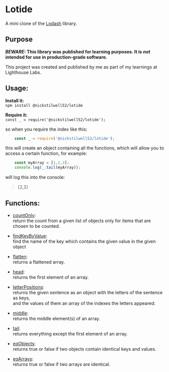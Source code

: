 # Lotide
A mini clone of the [Lodash](https://lodash.com) library.

## Purpose

**_BEWARE:_ This library was published for learning purposes. It is _not_ intended for use in production-grade software.**

This project was created and published by me as part of my learnings at Lighthouse Labs. 
## Usage:
**Install it:**\
`npm install @nickstilwell52/lotide`

**Require it:**\
`const _ = require('@nickstilwell52/lotide');`

so when you require the index like this:
```JavaScript
    const _ = require('@nickstilwell52/lotide');
```
this will create an object containing all the functions, which will allow you to access a certain function, for example:

```JavaScript
    const myArray = [1,2,3];
    console.log(_.tail(myArray));
```
will log this into the console: 
> [2,3]

## Functions:
* [countOnly](countOnly.js):\
  return the count from a given list of objects only for items that are chosen to be counted.

* [findKeyByValue](findKeyByValue.js):\
find the name of the key which contains the given value in the given object

* [flatten](flatten.js):\
returns a flattened array.

* [head](head.js):\
returns the first element of an array.

* [letterPositions](letterPositions.js):\
returns the given sentence as an object with the letters of the sentence as keys,\
 and the values of them an array of the indexes the letters appeared.

* [middle](middle.js):\
returns the middle element(s) of an array.

* [tail](tail.js):\
returns everything except the first element of an array.

* [eqObjects](eqObjects.js):\
returns true or false if two objects contain identical keys and values.

* [eqArrays](eqArrays.js):\
returns true or false if two arrays are identical.